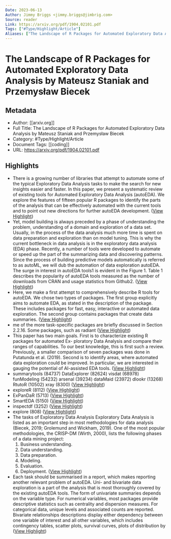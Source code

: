 ```yaml
---
Date: 2023-06-13
Author: Jimmy Briggs <jimmy.briggs@jimbrig.com>
Source: reader
Link: https://arxiv.org/pdf/1904.02101.pdf
Tags: ["#Type/Highlight/Article"]
Aliases: ["The Landscape of R Packages for Automated Exploratory Data Analysis by Mateusz Staniak and Przemysław Biecek", "The Landscape of R Packages for Automated Exploratory Data Analysis by Mateusz Staniak and Przemysław Biecek"]
---
```

# The Landscape of R Packages for Automated Exploratory Data Analysis by Mateusz Staniak and Przemysław Biecek

## Metadata
- Author: [[arxiv.org]]
- Full Title: The Landscape of R Packages for Automated Exploratory Data Analysis by Mateusz Staniak and Przemysław Biecek
- Category: #Type/Highlight/Article
- Document Tags: [[coding]] 
- URL: https://arxiv.org/pdf/1904.02101.pdf

## Highlights
- There is a growing number of libraries that attempt to automate some of the typical Exploratory Data Analysis tasks to make the search for new insights easier and faster. In this paper, we present a systematic review of existing tools for Automated Exploratory Data Analysis (autoEDA). We explore the features of fifteen popular R packages to identify the parts of the analysis that can be effectively automated with the current tools and to point out new directions for further autoEDA development. ([View Highlight](https://read.readwise.io/read/01gtx2acry0srdkj7gyzgv92km))
- Yet, model building is always preceded by a phase of understanding the problem, understanding of a domain and exploration of a data set. Usually, in the process of the data analysis much more time is spent on data preparation and exploration than on model tuning. This is why the current bottleneck in data analysis is in the exploratory data analysis (EDA) phase. Recently, a number of tools were developed to automate or speed up the part of the summarizing data and discovering patterns. Since the process of building predictive models automatically is referred to as autoML, we will dub the automation of data exploration autoEDA. The surge in interest in autoEDA tools1 is evident in the Figure 1. Table 1 describes the popularity of autoEDA tools measured as the number of downloads from CRAN and usage statistics from Github2. ([View Highlight](https://read.readwise.io/read/01gtx2anetgr30sgyqmhxntm7w))
- Here, we make a first attempt to comprehensively describe R tools for autoEDA. We chose two types of packages. The first group explicitly aims to automate EDA, as stated in the description of the package. These includes packages for fast, easy, interactive or automated data exploration. The second group contains packages that create data summaries. ([View Highlight](https://read.readwise.io/read/01gtx2bs4xtcs5gd33rkmbq33k))
- me of the more task-specific packages are briefly discussed in Section 2.2.16. Some packages, such as radiant ([View Highlight](https://read.readwise.io/read/01gtx2c9p7nbe0zramsacxaq9q))
- This paper has two main goals. First is to characterize existing R packages for automated Ex- ploratory Data Analysis and compare their ranges of capabilities. To our best knowledge, this is first such a review. Previously, a smaller comparison of seven packages was done in Putatunda et al. (2019). Second is to identify areas, where automated data exploration could be improved. In particular, we are interested in gauging the potential of AI-assisted EDA tools. ([View Highlight](https://read.readwise.io/read/01gtx2cd8at7s2y7pqw1j259y1))
- summarytools (84737)
  DataExplorer (82624)
  visdat (68978)
  funModeling (54232)
  arsenal (39234)
  dataMaid (23972)
  dlookr (13268)
  RtutoR (10502)
  xray (8300) ([View Highlight](https://read.readwise.io/read/01gtx2ddvp1mscm0jnjrvrp3st))
- exploreR (8112) ([View Highlight](https://read.readwise.io/read/01gtx2dfqwppc7yx89aq713t0c))
- ExPanDaR (5713) ([View Highlight](https://read.readwise.io/read/01gtx2dk57s7daxc7w610drbgn))
- SmartEDA (5150) ([View Highlight](https://read.readwise.io/read/01gtx2dhwgwvtykast53rg3ahc))
- inspectdf (3252) ([View Highlight](https://read.readwise.io/read/01gtx2dyzfwa2770aek3k6m1xk))
- explore (808) ([View Highlight](https://read.readwise.io/read/01gtx2dxprd0082cnj1yr5h5vb))
- The tasks of Exploratory Data Analysis
  Exploratory Data Analysis is listed as an important step in most methodologies for data analysis (Biecek, 2019; Grolemund and Wickham, 2019). One of the most popular methodologies, the CRISP-DM (Wirth, 2000), lists the following phases of a data mining project:
  1. Business understanding.
  2. Data understanding.
  3. Data preparation.
  4. Modeling.
  5. Evaluation.
  6. Deployment. ([View Highlight](https://read.readwise.io/read/01gtx2ekfwhh4dnxwvebbz6w13))
- Each task should be summarised in a report, which makes reporting another relevant problem of autoEDA. Uni- and bivariate data exploration is a part of the analysis that is most thoroughly covered by the existing autoEDA tools. The form of univariate summaries depends on the variable type. For numerical variables, most packages provide descriptive statistics such as centrality and dispersion measures. For categorical data, unique levels and associated counts are reported. Bivariate relationships descriptions display either dependency between one variable of interest and all other variables, which includes contingency tables, scatter plots, survival curves, plots of distribution by ([View Highlight](https://read.readwise.io/read/01gtx2eteeydth639b1a54snmw))
